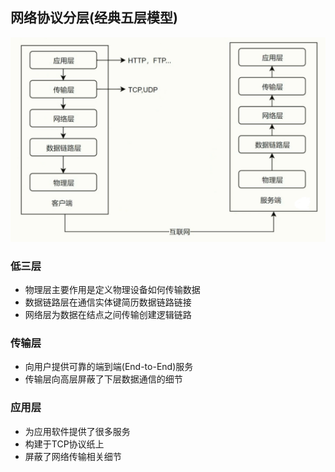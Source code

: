 ## 网络协议分层(经典五层模型)

![经典五层模型](20190407213158.png)

### 低三层

- 物理层主要作用是定义物理设备如何传输数据
- 数据链路层在通信实体键简历数据链路链接
- 网络层为数据在结点之间传输创建逻辑链路

### 传输层

- 向用户提供可靠的端到端(End-to-End)服务
- 传输层向高层屏蔽了下层数据通信的细节

### 应用层

- 为应用软件提供了很多服务
- 构建于TCP协议纸上
- 屏蔽了网络传输相关细节


